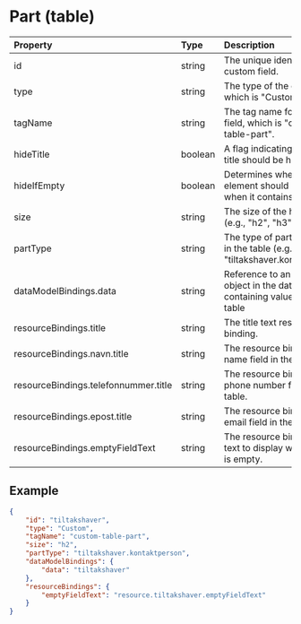 # Part (table)

| Property                             | Type    | Description                                                                       | Default value                             |
| :----------------------------------- | :------ | :-------------------------------------------------------------------------------- | :---------------------------------------- |
| id                                   | string  | The unique identifier for the custom field.                                       |                                           |
| type                                 | string  | The type of the custom field, which is "Custom".                                  |                                           |
| tagName                              | string  | The tag name for the custom field, which is "custom-table-part".                  |                                           |
| hideTitle                            | boolean | A flag indicating whether the title should be hidden.                             | false                                     |
| hideIfEmpty                          | boolean | Determines whether the element should be hidden when it contains no content.      | false                                     |
| size                                 | string  | The size of the header text (e.g., "h2", "h3", "h4").                             | "h2"                                      |
| partType                             | string  | The type of part represented in the table (e.g., "tiltakshaver.kontaktperson").   | "tiltakshaver"                            |
| dataModelBindings.data               | string  | Reference to an array or object in the data model containing values for the table |                                           |
| resourceBindings.title               | string  | The title text resource binding.                                                  | "resource.`partType`.header"              |
| resourceBindings.navn.title          | string  | The resource binding for the name field in the table.                             | "resource.`partType`.navn.title"          |
| resourceBindings.telefonnummer.title | string  | The resource binding for the phone number field in the table.                     | "resource.`partType`.telefonnummer.title" |
| resourceBindings.epost.title         | string  | The resource binding for the email field in the table.                            | "resource.`partType`.epost.title"         |
| resourceBindings.emptyFieldText      | string  | The resource binding for the text to display when the field is empty.             | "resource.emptyFieldText.default"         |

## Example

```json
{
    "id": "tiltakshaver",
    "type": "Custom",
    "tagName": "custom-table-part",
    "size": "h2",
    "partType": "tiltakshaver.kontaktperson",
    "dataModelBindings": {
        "data": "tiltakshaver"
    },
    "resourceBindings": {
        "emptyFieldText": "resource.tiltakshaver.emptyFieldText"
    }
}
```
